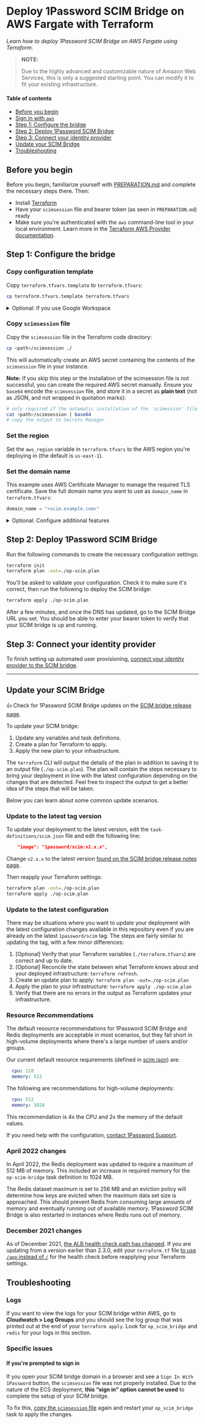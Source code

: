 # Deploy 1Password SCIM Bridge on AWS Fargate with Terraform

*Learn how to deploy 1Password SCIM Bridge on AWS Fargate using Terraform.*

> **NOTE:**
>
> Due to the highly advanced and customizable nature of Amazon Web Services, this is only a suggested starting point. You can modify it to fit your existing infrastructure.

#### Table of contents

- [Before you begin](#before-you-begin)
- [Sign in with `aws`](#sign-in-with-aws)
- [Step 1: Configure the bridge](#step-1-configure-the-bridge)
- [Step 2: Deploy 1Password SCIM Bridge](#step-2-deploy-1password-scim-bridge)
- [Step 3: Connect your identity provider](#step-3-connect-your-identity-provider)
- [Update your SCIM Bridge](#update-your-scim-bridge)
- [Troubleshooting](#troubleshooting)

## Before you begin

Before you begin, familiarize yourself with [PREPARATION.md](/PREPARATION.md) and complete the necessary steps there. Then:

- Install [Terraform](https://www.terraform.io/downloads)
- Have your `scimsession` file and bearer token (as seen in `PREPARATION.md`) ready
- Make sure you're authenticated with the `aws` command-line tool in your local environment. Learn more in the [Terraform AWS Provider documentation](https://registry.terraform.io/providers/hashicorp/aws/latest/docs).

## Step 1: Configure the bridge

### Copy configuration template

Copy `terraform.tfvars.template` to `terraform.tfvars`:

```bash
cp terraform.tfvars.template terraform.tfvars
```

<details>
  <summary>Optional: If you use Google Workspace</summary>
### Copy Google Workspace credentials

Copy the `workspace-settings.json` template file to this Terraform code directory:

```bash
cp ../beta/workspace-settings.json ./workspace-settings.json
```
Edit this file and add the respective values for each variable (see our [Google Workspace documentation](https://support.1password.com/scim-google-workspace/)).

Copy your `workspace-credentials.json` file to this Terraform code directory:

```bash
cp <path>/workspace-credentials.json ./workspace-credentials.json
```

### Enable Google Workspace configuration

Uncommment this line in `terraform.tfvars`:

```terraform
using_google_workspace = true
```

</details>

### Copy `scimsession` file

Copy the `scimsession` file in the Terraform code directory:

```bash
cp <path>/scimsession ./
```

This will automatically create an AWS secret containing the contents of the `scimsession` file in your instance.

**Note:** If you skip this step or the installation of the scimsession file is not successful, you can create the required AWS secret manually. Ensure you `base64` encode the `scimsession` file, and store it in a secret as **plain text** (not as JSON, and not wrapped in quotation marks):

```bash
# only required if the automatic installation of the 'scimession' file is not successful
cat <path>/scimsession | base64
# copy the output to Secrets Manager
```

### Set the region

Set the `aws_region` variable in `terraform.tfvars` to the AWS region you're deploying in (the default is `us-east-1`).

### Set the domain name

This example uses AWS Certificate Manager to manage the required TLS certificate. Save the full domain name you want to use as `domain_name` in `terraform.tfvars`:

```terraform
domain_name = "<scim.example.com>"
```

<details>
  <summary>Optional: Configure additional features</summary>

### Use an existing ACM wildcard certificate

If you would like to use an existing wildcard certificate in AWS Certificate Manager (`*.example.com`), uncommment this line in `terraform.tfvars`:

```terraform
wildcard_cert = true
```

### External DNS

This deployment example uses Route 53 to create the required DNS record by default. If you are using another DNS provider, uncommment this line in `terraform.tfvars`:

```terraform
using_route53 = false
```

Create a CNAME record pointing to the `loadbalancer-dns-name` output printed out from `terraform apply`.

### Use an existing VPC

This deployment example uses the default VPC for your AWS region. If you would like to specify another VPC to use instead, set the value in the `vpc_name` in `terraform.tfvars`:

```terraform
vpc_name           = "<name_of_VPC>"
```

### Specify a name prefix

If you'd like to specify a common prefix for naming all supported AWS resources created by Terraform, set the value in the `name_prefix` variable in `terraform.tfvars`:

```terraform
name_prefix        = "<prefix>"
```

### Set a log retention period

The deployment example retains logs indefinitely by default. If you'd like to set a different retention period, specify a number of days in the `log_retention_days` variable in `terraform.tfvars`:

```terraform
log_retention_days = <number_of_days>

```

### Apply additional tags

To apply additional tags to all supported AWS resources created by Terraform, add keys and values to the `tags` variable in `terraform.tfvars`:

```terraform
tags = {
  <key1> = "<some_value>"
  <key2> = "<some_value>"
  …
}
```

</details>

## Step 2: Deploy 1Password SCIM Bridge

Run the following commands to create the necessary configuration settings:

```bash
terraform init
terraform plan -out=./op-scim.plan
```

You'll be asked to validate your configuration. Check it to make sure it's correct, then run the following to deploy the SCIM bridge:

```bash
terraform apply ./op-scim.plan
```

After a few minutes, and once the DNS has updated, go to the SCIM Bridge URL you set. You should be able to enter your bearer token to verify that your SCIM bridge is up and running.

## Step 3: Connect your identity provider

To finish setting up automated user provisioning, [connect your identity provider to the SCIM bridge](https://support.1password.com/scim/#step-3-connect-your-identity-provider).

---

## Update your SCIM Bridge

👍 Check for 1Password SCIM Bridge updates on the [SCIM bridge release page](https://app-updates.agilebits.com/product_history/SCIM).

To update your SCIM bridge:

1. Update any variables and task definitions.
2. Create a plan for Terraform to apply.
3. Apply the new plan to your infrastructure.

The `terraform` CLI will output the details of the plan in addition to saving it to an output file (`./op-scim.plan`). The plan will contain the steps necessary to bring your deployment in line with the latest configuration depending on the changes that are detected. Feel free to inspect the output to get a better idea of the steps that will be taken.

Below you can learn about some common update scenarios.

### Update to the latest tag version

To update your deployment to the latest version, edit the `task-definitions/scim.json` file and edit the following line:

```json
    "image": "1password/scim:v2.x.x",
```

Change `v2.x.x` to the latest version [found on the SCIM bridge release notes page](https://app-updates.agilebits.com/product_history/SCIM).

Then reapply your Terraform settings:

```bash
terraform plan -out=./op-scim.plan
terraform apply ./op-scim.plan
```

### Update to the latest configuration

There may be situations where you want to update your deployment with the latest configuration changes available in this repository even if you are already on the latest `1password/scim` tag. The steps are fairly similar to updating the tag, with a few minor differences:

1. [Optional] Verify that your Terraform variables (`./terraform.tfvars`) are correct and up to date.
2. [Optional] Reconcile the state between what Terraform knows about and your deployed infrastructure: `terraform refresh`.
3. Create an update plan to apply: `terraform plan -out=./op-scim.plan`
4. Apply the plan to your infrastructure: `terraform apply ./op-scim.plan`
5. Verify that there are no errors in the output as Terraform updates your infrastructure.

### Resource Recommendations

The default resource recommendations for 1Password SCIM Bridge and Redis deployments are acceptable in most scenarios, but they fall short in high-volume deployments where there's a large number of users and/or groups. 

Our current default resource requirements (defined in [scim.json](https://github.com/1Password/scim-examples/blob/master/aws-ecsfargate-terraform/task-definitions/scim.json#L5)) are:

```yaml
  cpu: 128
  memory: 512
```

The following are recommendations for high-volume deployments:

```yaml
  cpu: 512
  memory: 1024
```

This recommendation is 4x the CPU and 2x the memory of the default values.

If you need help with the configuration, [contact 1Password Support](https://support.1password.com/contact/).

### April 2022 changes

In April 2022, the Redis deployment was updated to require a maximum of 512 MB of memory. This included an increase in required memory for the `op-scim-bridge` task definition to 1024 MB.

The Redis dataset maximum is set to 256 MB and an eviction policy will determine how keys are evicted when the maximum data set size is approached. This should prevent Redis from consuming large amounts of memory and eventually running out of available memory. 1Password SCIM Bridge is also restarted in instances where Redis runs out of memory.

### December 2021 changes

As of December 2021, [the ALB health check path has changed](https://github.com/1Password/scim-examples/pull/162). If you are updating from a version earlier than 2.3.0, edit your `terraform.tf` file [to use `/app` instead of `/`](https://github.com/1Password/scim-examples/pull/162/commits/a876c46b9812e96f65e42e0441a772566ca32176#) for the health check before reapplying your Terraform settings.

## Troubleshooting

### Logs

If you want to view the logs for your SCIM bridge within AWS, go to **Cloudwatch > Log Groups** and you should see the log group that was printed out at the end of your `terraform apply`. Look for `op_scim_bridge` and `redis` for your logs in this section.

### Specific issues

#### If you're prompted to sign in

If you open your SCIM bridge domain in a browser and see a `Sign In With 1Password` button, the `scimsession` file was not properly installed. Due to the nature of the ECS deployment, **this “sign in” option cannot be used** to complete the setup of your SCIM bridge.

To fix this, [copy the `scimsession` file](#copy-`scimsession`-file) again and restart your `op_scim_bridge` task to apply the changes.
